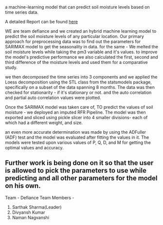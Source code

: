 a machine-learning model that can predict soil moisture levels based on time series data.

A detailed Report can be found <a href = 'https://docs.google.com/document/d/1A7p_0JeeiBUQQXa80Rd8c4A7a6hutTEJWeLkbi-Mq4o/edit?usp=sharing'> here </a>

WE are team defiance and we created an hybrid machine learning model to predict the soil moisture levels of any particular location. Our primary approach for preprocessing data was to find out the parameters for SARIMAX model to get the seasonality in data. for the same - We melted the soil moisture levels while taking the pm3 variable and it's values. to improve the model's predictive performance we also calculated the first, second and third difference of the moisture levels and used them for a comparative study.

we then decomposed the time series into 3 components and we applied the Loess decomposition using the STL class from the statsmodels package, specifically on a subset of the data spanning 8 months. The data was then checked for stationarity - if it's stationary or not. and the auto correlation and partial auto correlation values were plotted. 

Once the SARIMAX model was taken care of, TO predict the values of soil moisture - we deployed an imputed RFR Pipeline. The model was then exported and sliced using pickle slicer into 4 smaller divisions- each of which had a different weight, and size.

an even more accurate determination was made by using the ADFuller (ADF) test and the model was evaluated after fitting the values in it. The models were tested upon various values of P, Q, D, and M for getting the optimal values and accuracy.

## Further work is being done on it so that the user is allowed to pick the parameters to use while predicting and all other parameters for the model on his own. 

Team - Defiance
Team Members - 
1. Sarthak Sharma(Leader)
2. Divyansh Kumar
3. Naman Nagvanshi
